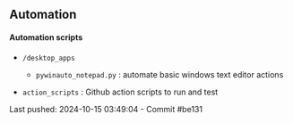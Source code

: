 ## Automation

#### Automation scripts

- `/desktop_apps`
  - `pywinauto_notepad.py` : automate basic windows text editor actions

- `action_scripts` : Github action scripts to run and test

Last pushed: 2024-10-15 03:49:04 - Commit #be131


